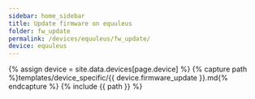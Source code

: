 ```yaml
---
sidebar: home_sidebar
title: Update firmware on equuleus
folder: fw_update
permalink: /devices/equuleus/fw_update/
device: equuleus
---
```

{% assign device = site.data.devices[page.device] %}
{% capture path %}templates/device_specific/{{ device.firmware_update }}.md{% endcapture %}
{% include {{ path }} %}
